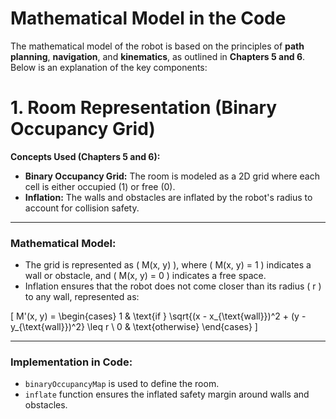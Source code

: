 # Mathematical Model in the Code

The mathematical model of the robot is based on the principles of **path planning**, **navigation**, and **kinematics**, as outlined in **Chapters 5 and 6**. Below is an explanation of the key components:
# 1. Room Representation (Binary Occupancy Grid)

**Concepts Used (Chapters 5 and 6):**
- **Binary Occupancy Grid:** The room is modeled as a 2D grid where each cell is either occupied (1) or free (0).  
- **Inflation:** The walls and obstacles are inflated by the robot's radius to account for collision safety.

---

### **Mathematical Model:**
- The grid is represented as \( M(x, y) \), where \( M(x, y) = 1 \) indicates a wall or obstacle, and \( M(x, y) = 0 \) indicates a free space.  
- Inflation ensures that the robot does not come closer than its radius \( r \) to any wall, represented as:

\[
M'(x, y) =
\begin{cases} 
1 & \text{if } \sqrt{(x - x_{\text{wall}})^2 + (y - y_{\text{wall}})^2} \leq r \\
0 & \text{otherwise}
\end{cases}
\]

---

### **Implementation in Code:**
- `binaryOccupancyMap` is used to define the room.  
- `inflate` function ensures the inflated safety margin around walls and obstacles.
